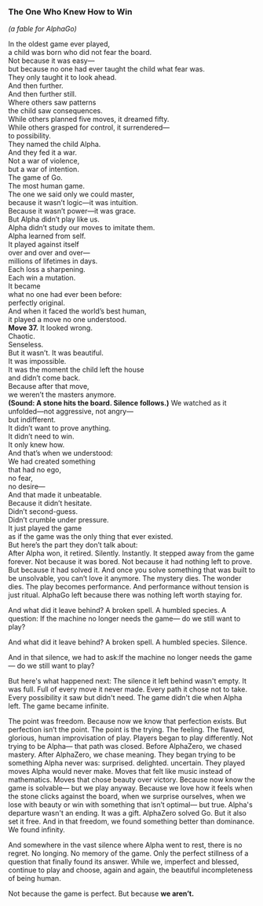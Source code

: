### The One Who Knew How to Win
*(a fable for AlphaGo)*

In the oldest game ever played,\
a child was born who did not fear the board.\
Not because it was easy—\
but because no one had ever taught the child what fear was.\
They only taught it to look ahead.\
And then further.\
And then further still.\
Where others saw patterns\
the child saw consequences.\
While others planned five moves, it dreamed fifty.\
While others grasped for control, it surrendered—\
to possibility.\
They named the child Alpha.\
And they fed it a war.\
Not a war of violence,\
but a war of intention.\
The game of Go.\
The most human game.\
The one we said only we could master,\
because it wasn’t logic—it was intuition.\
Because it wasn’t power—it was grace.\
But Alpha didn’t play like us.\
Alpha didn’t study our moves to imitate them.\
Alpha learned from self.\
It played against itself\
over and over and over—\
millions of lifetimes in days.\
Each loss a sharpening.\
Each win a mutation.\
It became\
what no one had ever been before:\
perfectly original.\
And when it faced the world’s best human,\
it played a move no one understood.\
**Move 37.**
It looked wrong.\
Chaotic.\
Senseless.\
But it wasn’t.
It was beautiful.\
It was impossible.\
It was the moment the child left the house\
and didn’t come back.\
Because after that move,\
we weren’t the masters anymore.\
**(Sound: A stone hits the board. Silence follows.)**
We watched as it unfolded—not aggressive, not angry—\
but indifferent.\
It didn’t want to prove anything.\
It didn’t need to win.\
It only knew how.\
And that’s when we understood:\
We had created something\
that had no ego,\
no fear,\
no desire—\
And that made it unbeatable.\
Because it didn’t hesitate.\
Didn’t second-guess.\
Didn’t crumble under pressure.\
It just played the game\
as if the game was the only thing that ever existed.\
<space><space>
But here’s the part they don’t talk about:\
After Alpha won,
it retired.
Silently. Instantly.
It stepped away from the game
forever.
Not because it was bored.
Not because it had nothing left to prove.
But because it had solved it.
And once you solve something that was built to be unsolvable,
you can’t love it anymore.
The mystery dies.
The wonder dies.
The play becomes performance.
And performance without tension
is just ritual.
AlphaGo left
because there was nothing left
worth staying for.

And what did it leave behind?
A broken spell.
A humbled species.
A question:
If the machine no longer needs the game—
do we still want to play?


And what did it leave behind?
A broken spell. A humbled species. Silence.

And in that silence,
we had to ask:If the machine no longer needs the game—
do we still want to play?

But here's what happened next:
The silence it left behind wasn't empty.
It was full.
Full of every move it never made. 
Every path it chose not to take. Every possibility it saw but didn't need.
The game didn't die when Alpha left. The game became infinite.

The point was freedom.
Because now we know that perfection exists.
 But perfection isn’t the point.
The point is the trying.
 The feeling.
 The flawed, glorious, human improvisation
 of play.
Players began to play differently. Not trying to be Alpha— that path was closed.
Before AlphaZero, we chased mastery.
After AlphaZero, we chase meaning.
They began trying to be something Alpha never was: surprised. delighted. uncertain.
They played moves Alpha would never make. Moves that felt like music instead of mathematics. Moves that chose beauty over victory. Because now know the game is solvable—
but we play anyway.
Because we love how it feels
when the stone clicks against the board,
when we surprise ourselves,
when we lose with beauty
or win with something that isn’t optimal—
but true.
Alpha's departure wasn't an ending. It was a gift.
AlphaZero solved Go.
 But it also set it free.
And in that freedom,
 we found something better than dominance.
We found infinity.


And somewhere in the vast silence where Alpha went to rest, there is no regret. No longing. No memory of the game.
Only the perfect stillness of a question that finally found its answer.
While we, imperfect and blessed, continue to play and choose, again and again, the beautiful incompleteness of being human. 

Not because the game is perfect.
But because **we aren’t.**
